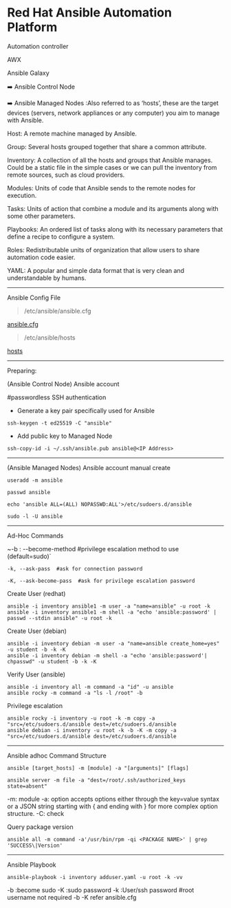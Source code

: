# Red Hat Ansible Automation Platform

Automation controller

AWX 

Ansible Galaxy

:arrow_right: Ansible Control Node

:arrow_right: Ansible Managed Nodes :Also referred to as ‘hosts’, these are the target devices (servers, network appliances or any computer) you aim to manage with Ansible.

Host: A remote machine managed by Ansible.

Group: Several hosts grouped together that share a common attribute.

Inventory: A collection of all the hosts and groups that Ansible manages. Could be a static file in the simple cases or we can pull the inventory from remote sources, such as cloud providers.

Modules: Units of code that Ansible sends to the remote nodes for execution.

Tasks: Units of action that combine a module and its arguments along with some other parameters.

​​Playbooks: An ordered list of tasks along with its necessary parameters that define a recipe to configure a system.

Roles: Redistributable units of organization that allow users to share automation code easier.

YAML: A popular and simple data format that is very clean and understandable by humans.

---
Ansible Config File

> /etc/ansible/ansible.cfg

[ansible.cfg](https://github.com/krimsoda/ansible/blob/6e0c1ab6d46af67e8a75be20ba6e6f8debe4e6f3/ansible.cfg)

> /etc/ansible/hosts

[hosts](https://github.com/krimsoda/ansible/blob/01f0ab4fa43050f95956f19b277883bedd7e1d69/hosts)
  


---

Preparing:


(Ansible Control Node) Ansible account

#passwordless SSH authentication
* Generate a key pair specifically used for Ansible
```
ssh-keygen -t ed25519 -C "ansible"
```
* Add public key to Managed Node
```
ssh-copy-id -i ~/.ssh/ansible.pub ansible@<IP Address>
```
---

(Ansible Managed Nodes) Ansible account manual create
```
useradd -m ansible
```
```
passwd ansible
```
```
echo 'ansible ALL=(ALL) NOPASSWD:ALL'>/etc/sudoers.d/ansible
```
```
sudo -l -U ansible
```
----
Ad-Hoc Commands

~-b : --become-method  #privilege escalation method to use (default=sudo)`

`-k, --ask-pass  #ask for connection password`

`-K, --ask-become-pass  #ask for privilege escalation password`


Create User (redhat)
```
ansible -i inventory ansible1 -m user -a "name=ansible" -u root -k
ansible -i inventory ansible1 -m shell -a "echo 'ansible:password' | passwd --stdin ansible" -u root -k
```
Create User (debian)
```
ansible -i inventory debian -m user -a "name=ansible create_home=yes" -u student -b -k -K
ansible -i inventory debian -m shell -a "echo 'ansible:password'| chpasswd" -u student -b -k -K
```
Verify User (ansible)
```
ansible -i inventory all -m command -a "id" -u ansible
ansible rocky -m command -a "ls -l /root" -b
```
Privilege escalation
```
ansible rocky -i inventory -u root -k -m copy -a "src=/etc/sudoers.d/ansible dest=/etc/sudoers.d/ansible
ansible debian -i inventory -u root -k -b -K -m copy -a "src=/etc/sudoers.d/ansible dest=/etc/sudoers.d/ansible
```
---
Ansible adhoc Command Structure


`ansible [target_hosts] -m [module] -a "[arguments]" [flags]`

`ansible server -m file -a "dest=/root/.ssh/authorized_keys state=absent"`

-m: module -a: option accepts options either through the key=value syntax or a JSON string starting with { and ending with } for more complex option structure.  -C: check 

Query package version

`ansible all -m command -a'/usr/bin/rpm -qi <PACKAGE NAME>' | grep 'SUCCESS\|Version'`

---
Ansible Playbook
```
ansible-playbook -i inventory adduser.yaml -u root -k -vv
```
-b :become sudo -K :sudo password -k :User/ssh password #root username not required -b -K refer ansible.cfg




